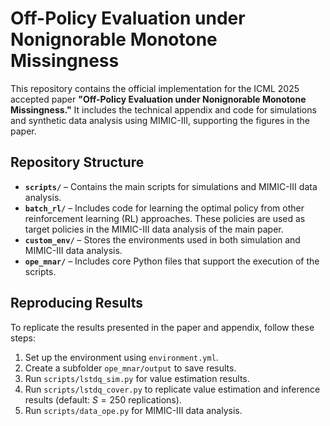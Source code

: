 # Off-Policy Evaluation under Nonignorable Monotone Missingness  

This repository contains the official implementation for the ICML 2025 accepted paper **"Off-Policy Evaluation under Nonignorable Monotone Missingness."** It includes the technical appendix and code for simulations and synthetic data analysis using MIMIC-III, supporting the figures in the paper.  
  
## Repository Structure  

- **`scripts/`** – Contains the main scripts for simulations and MIMIC-III data analysis.
- **`batch_rl/`** – Includes code for learning the optimal policy from other reinforcement learning (RL) approaches. These policies are used as target policies in the MIMIC-III data analysis of the main paper.  
- **`custom_env/`** – Stores the environments used in both simulation and MIMIC-III data analysis.  
- **`ope_mnar/`** – Includes core Python files that support the execution of the scripts.  

## Reproducing Results  

To replicate the results presented in the paper and appendix, follow these steps:  
 

1. Set up the environment using `environment.yml`.
2. Create a subfolder `ope_mnar/output` to save results.
3. Run `scripts/lstdq_sim.py` for value estimation results.  
4. Run `scripts/lstdq_cover.py` to replicate value estimation and inference results (default: $S=250$ replications).  
5. Run `scripts/data_ope.py` for MIMIC-III data analysis.  
